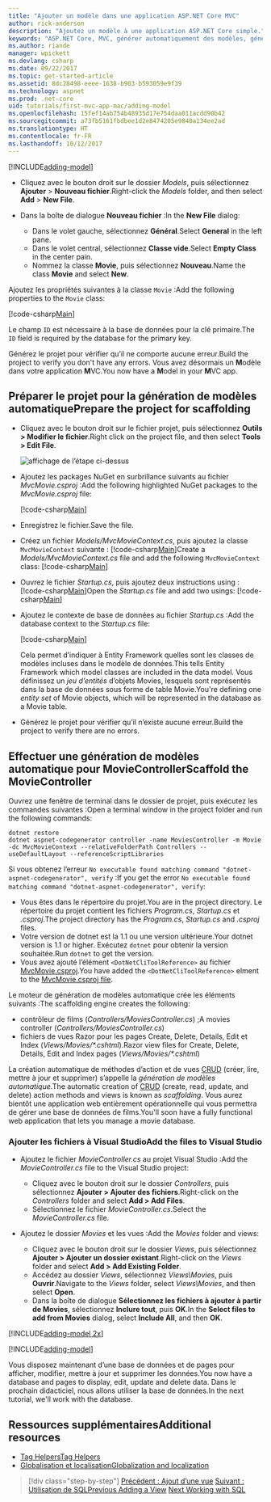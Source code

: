 ```yaml
---
title: "Ajouter un modèle dans une application ASP.NET Core MVC"
author: rick-anderson
description: "Ajoutez un modèle à une application ASP.NET Core simple."
keywords: "ASP.NET Core, MVC, générer automatiquement des modèles, génération de modèles automatique"
ms.author: riande
manager: wpickett
ms.devlang: csharp
ms.date: 09/22/2017
ms.topic: get-started-article
ms.assetid: 8dc28498-eeee-1638-b903-b593059e9f39
ms.technology: aspnet
ms.prod: .net-core
uid: tutorials/first-mvc-app-mac/adding-model
ms.openlocfilehash: 15fef14ab754b48935d17e754daa011acdd90b42
ms.sourcegitcommit: a73fb5161fbdbee1d2e8474205e9840a134ee2ad
ms.translationtype: HT
ms.contentlocale: fr-FR
ms.lasthandoff: 10/12/2017
---
```

[!INCLUDE[adding-model](../../includes/mvc-intro/adding-model1.md)]

* <span data-ttu-id="03981-104">Cliquez avec le bouton droit sur le dossier *Models*, puis sélectionnez **Ajouter** > **Nouveau fichier**.</span><span class="sxs-lookup"><span data-stu-id="03981-104">Right-click the *Models* folder, and then select **Add** > **New File**.</span></span> 
* <span data-ttu-id="03981-105">Dans la boîte de dialogue **Nouveau fichier** :</span><span class="sxs-lookup"><span data-stu-id="03981-105">In the **New File** dialog:</span></span>

  * <span data-ttu-id="03981-106">Dans le volet gauche, sélectionnez **Général**.</span><span class="sxs-lookup"><span data-stu-id="03981-106">Select **General** in the left pane.</span></span>
  * <span data-ttu-id="03981-107">Dans le volet central, sélectionnez **Classe vide**.</span><span class="sxs-lookup"><span data-stu-id="03981-107">Select **Empty Class** in the center pain.</span></span>
  * <span data-ttu-id="03981-108">Nommez la classe **Movie**, puis sélectionnez **Nouveau**.</span><span class="sxs-lookup"><span data-stu-id="03981-108">Name the class **Movie** and select **New**.</span></span>

<span data-ttu-id="03981-109">Ajoutez les propriétés suivantes à la classe `Movie` :</span><span class="sxs-lookup"><span data-stu-id="03981-109">Add the following properties to the `Movie` class:</span></span>

[!code-csharp[Main](../../tutorials/first-mvc-app/start-mvc/sample/MvcMovie/Models/MovieNoEF.cs?name=snippet_1)]

<span data-ttu-id="03981-110">Le champ `ID` est nécessaire à la base de données pour la clé primaire.</span><span class="sxs-lookup"><span data-stu-id="03981-110">The `ID` field is required by the database for the primary key.</span></span>

<span data-ttu-id="03981-111">Générez le projet pour vérifier qu’il ne comporte aucune erreur.</span><span class="sxs-lookup"><span data-stu-id="03981-111">Build the project to verify you don't have any errors.</span></span> <span data-ttu-id="03981-112">Vous avez désormais un **M**odèle dans votre application **M**VC.</span><span class="sxs-lookup"><span data-stu-id="03981-112">You now have a **M**odel in your **M**VC app.</span></span>

## <a name="prepare-the-project-for-scaffolding"></a><span data-ttu-id="03981-113">Préparer le projet pour la génération de modèles automatique</span><span class="sxs-lookup"><span data-stu-id="03981-113">Prepare the project for scaffolding</span></span>

- <span data-ttu-id="03981-114">Cliquez avec le bouton droit sur le fichier projet, puis sélectionnez **Outils > Modifier le fichier**.</span><span class="sxs-lookup"><span data-stu-id="03981-114">Right click on the project file, and then select **Tools > Edit File**.</span></span>

  ![affichage de l’étape ci-dessus](adding-model/_static/1.png)

- <span data-ttu-id="03981-116">Ajoutez les packages NuGet en surbrillance suivants au fichier *MvcMovie.csproj* :</span><span class="sxs-lookup"><span data-stu-id="03981-116">Add the following highlighted NuGet packages to the *MvcMovie.csproj* file:</span></span>
             
  [!code-csharp[Main](../first-mvc-app-xplat/start-mvc/sample/MvcMovie/MvcMovie.csproj?highlight=7,10)]

- <span data-ttu-id="03981-117">Enregistrez le fichier.</span><span class="sxs-lookup"><span data-stu-id="03981-117">Save the file.</span></span>

- <span data-ttu-id="03981-118">Créez un fichier *Models/MvcMovieContext.cs*, puis ajoutez la classe `MvcMovieContext` suivante : [!code-csharp[Main](../../tutorials/first-mvc-app-xplat/start-mvc/sample/MvcMovie/Models/MvcMovieContext.cs)]</span><span class="sxs-lookup"><span data-stu-id="03981-118">Create a *Models/MvcMovieContext.cs* file and add the following `MvcMovieContext` class:  [!code-csharp[Main](../../tutorials/first-mvc-app-xplat/start-mvc/sample/MvcMovie/Models/MvcMovieContext.cs)]</span></span>
   
- <span data-ttu-id="03981-119">Ouvrez le fichier *Startup.cs*, puis ajoutez deux instructions using : [!code-csharp[Main](../../tutorials/first-mvc-app-xplat/start-mvc/sample/MvcMovie/Startup.cs?name=snippet1&highlight=1,2)]</span><span class="sxs-lookup"><span data-stu-id="03981-119">Open the *Startup.cs* file and add two usings:  [!code-csharp[Main](../../tutorials/first-mvc-app-xplat/start-mvc/sample/MvcMovie/Startup.cs?name=snippet1&highlight=1,2)]</span></span>

- <span data-ttu-id="03981-120">Ajoutez le contexte de base de données au fichier *Startup.cs* :</span><span class="sxs-lookup"><span data-stu-id="03981-120">Add the database context to the *Startup.cs* file:</span></span>

   [!code-csharp[Main](../../tutorials/first-mvc-app-xplat/start-mvc/sample/MvcMovie/Startup.cs?name=snippet2&highlight=6-7)]

  <span data-ttu-id="03981-121">Cela permet d’indiquer à Entity Framework quelles sont les classes de modèles incluses dans le modèle de données.</span><span class="sxs-lookup"><span data-stu-id="03981-121">This tells Entity Framework which model classes are included in the data model.</span></span> <span data-ttu-id="03981-122">Vous définissez un *jeu d’entités* d’objets Movies, lesquels sont représentés dans la base de données sous forme de table Movie.</span><span class="sxs-lookup"><span data-stu-id="03981-122">You're defining one *entity set* of Movie objects, which will be represented in the database as a Movie table.</span></span>

- <span data-ttu-id="03981-123">Générez le projet pour vérifier qu’il n’existe aucune erreur.</span><span class="sxs-lookup"><span data-stu-id="03981-123">Build the project to verify there are no errors.</span></span>

## <a name="scaffold-the-moviecontroller"></a><span data-ttu-id="03981-124">Effectuer une génération de modèles automatique pour MovieController</span><span class="sxs-lookup"><span data-stu-id="03981-124">Scaffold the MovieController</span></span>

<span data-ttu-id="03981-125">Ouvrez une fenêtre de terminal dans le dossier de projet, puis exécutez les commandes suivantes :</span><span class="sxs-lookup"><span data-stu-id="03981-125">Open a terminal window in the project folder and run the following commands:</span></span>

```
dotnet restore
dotnet aspnet-codegenerator controller -name MoviesController -m Movie -dc MvcMovieContext --relativeFolderPath Controllers --useDefaultLayout --referenceScriptLibraries 
```
<span data-ttu-id="03981-126">Si vous obtenez l’erreur `No executable found matching command "dotnet-aspnet-codegenerator", verify` :</span><span class="sxs-lookup"><span data-stu-id="03981-126">If you get the error `No executable found matching command "dotnet-aspnet-codegenerator", verify`:</span></span>

 * <span data-ttu-id="03981-127">Vous êtes dans le répertoire du projet.</span><span class="sxs-lookup"><span data-stu-id="03981-127">You are in the project directory.</span></span> <span data-ttu-id="03981-128">Le répertoire du projet contient les fichiers *Program.cs*, *Startup.cs* et *.csproj*.</span><span class="sxs-lookup"><span data-stu-id="03981-128">The project directory has the *Program.cs*, *Startup.cs* and *.csproj* files.</span></span>
 * <span data-ttu-id="03981-129">Votre version de dotnet est la 1.1 ou une version ultérieure.</span><span class="sxs-lookup"><span data-stu-id="03981-129">Your dotnet version is 1.1 or higher.</span></span> <span data-ttu-id="03981-130">Exécutez `dotnet` pour obtenir la version souhaitée.</span><span class="sxs-lookup"><span data-stu-id="03981-130">Run `dotnet` to get the version.</span></span>
 * <span data-ttu-id="03981-131">Vous avez ajouté l’élément `<DotNetCliToolReference>` au fichier [MvcMovie.csproj](#prepare-the-project-for-scaffolding).</span><span class="sxs-lookup"><span data-stu-id="03981-131">You have added the `<DotNetCliToolReference>` elment to the [MvcMovie.csproj file](#prepare-the-project-for-scaffolding).</span></span>
 
<!--
> [!NOTE]
> If you get an error when the scaffolding command runs, see [issue 444 in the scaffolding repository](https://github.com/aspnet/scaffolding/issues/444) for a workaround.
-->

<span data-ttu-id="03981-132">Le moteur de génération de modèles automatique crée les éléments suivants :</span><span class="sxs-lookup"><span data-stu-id="03981-132">The scaffolding engine creates the following:</span></span>

* <span data-ttu-id="03981-133">contrôleur de films (*Controllers/MoviesController.cs*) ;</span><span class="sxs-lookup"><span data-stu-id="03981-133">A movies controller (*Controllers/MoviesController.cs*)</span></span>
* <span data-ttu-id="03981-134">fichiers de vues Razor pour les pages Create, Delete, Details, Edit et Index (*Views/Movies/\*.cshtml*).</span><span class="sxs-lookup"><span data-stu-id="03981-134">Razor view files for Create, Delete, Details, Edit and Index pages (*Views/Movies/\*.cshtml*)</span></span>

<span data-ttu-id="03981-135">La création automatique de méthodes d’action et de vues [CRUD](https://wikipedia.org/wiki/Create,_read,_update_and_delete) (créer, lire, mettre à jour et supprimer) s’appelle la *génération de modèles automatique*.</span><span class="sxs-lookup"><span data-stu-id="03981-135">The automatic creation of [CRUD](https://wikipedia.org/wiki/Create,_read,_update_and_delete) (create, read, update, and delete) action methods and views is known as *scaffolding*.</span></span> <span data-ttu-id="03981-136">Vous aurez bientôt une application web entièrement opérationnelle qui vous permettra de gérer une base de données de films.</span><span class="sxs-lookup"><span data-stu-id="03981-136">You'll soon have a fully functional web application that lets you manage a movie database.</span></span>

### <a name="add-the-files-to-visual-studio"></a><span data-ttu-id="03981-137">Ajouter les fichiers à Visual Studio</span><span class="sxs-lookup"><span data-stu-id="03981-137">Add the files to Visual Studio</span></span>

* <span data-ttu-id="03981-138">Ajoutez le fichier *MovieController.cs* au projet Visual Studio :</span><span class="sxs-lookup"><span data-stu-id="03981-138">Add the *MovieController.cs* file to the Visual Studio project:</span></span>

  * <span data-ttu-id="03981-139">Cliquez avec le bouton droit sur le dossier *Controllers*, puis sélectionnez **Ajouter > Ajouter des fichiers**.</span><span class="sxs-lookup"><span data-stu-id="03981-139">Right-click on the *Controllers* folder and select **Add > Add Files**.</span></span>
  * <span data-ttu-id="03981-140">Sélectionnez le fichier *MovieController.cs*.</span><span class="sxs-lookup"><span data-stu-id="03981-140">Select the *MovieController.cs* file.</span></span>

* <span data-ttu-id="03981-141">Ajoutez le dossier *Movies* et les vues :</span><span class="sxs-lookup"><span data-stu-id="03981-141">Add the *Movies* folder and views:</span></span>

  * <span data-ttu-id="03981-142">Cliquez avec le bouton droit sur le dossier *Views*, puis sélectionnez **Ajouter > Ajouter un dossier existant**.</span><span class="sxs-lookup"><span data-stu-id="03981-142">Right-click on the *Views* folder and select **Add > Add Existing Folder**.</span></span>
  * <span data-ttu-id="03981-143">Accédez au dossier *Views*, sélectionnez *Views\Movies*, puis **Ouvrir**.</span><span class="sxs-lookup"><span data-stu-id="03981-143">Navigate to the *Views* folder, select *Views\Movies*, and then select **Open**.</span></span>
  * <span data-ttu-id="03981-144">Dans la boîte de dialogue **Sélectionnez les fichiers à ajouter à partir de Movies**, sélectionnez **Inclure tout**, puis **OK**.</span><span class="sxs-lookup"><span data-stu-id="03981-144">In the **Select files to add from Movies** dialog, select **Include All**, and then **OK**.</span></span>

[!INCLUDE[adding-model 2x](../../includes/mvc-intro/adding-model2xp.md)]

[!INCLUDE[adding-model](../../includes/mvc-intro/adding-model3.md)]

<span data-ttu-id="03981-145">Vous disposez maintenant d’une base de données et de pages pour afficher, modifier, mettre à jour et supprimer les données.</span><span class="sxs-lookup"><span data-stu-id="03981-145">You now have a database and pages to display, edit, update and delete data.</span></span> <span data-ttu-id="03981-146">Dans le prochain didacticiel, nous allons utiliser la base de données.</span><span class="sxs-lookup"><span data-stu-id="03981-146">In the next tutorial, we'll work with the database.</span></span>

## <a name="additional-resources"></a><span data-ttu-id="03981-147">Ressources supplémentaires</span><span class="sxs-lookup"><span data-stu-id="03981-147">Additional resources</span></span>

* [<span data-ttu-id="03981-148">Tag Helpers</span><span class="sxs-lookup"><span data-stu-id="03981-148">Tag Helpers</span></span>](xref:mvc/views/tag-helpers/intro)
* [<span data-ttu-id="03981-149">Globalisation et localisation</span><span class="sxs-lookup"><span data-stu-id="03981-149">Globalization and localization</span></span>](xref:fundamentals/localization)

>[!div class="step-by-step"]
<span data-ttu-id="03981-150">[Précédent : Ajout d’une vue](adding-view.md)
[Suivant : Utilisation de SQL](working-with-sql.md)</span><span class="sxs-lookup"><span data-stu-id="03981-150">[Previous Adding a View](adding-view.md)
[Next Working with SQL](working-with-sql.md)</span></span>  
